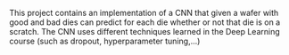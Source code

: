 This project contains an implementation of a CNN that given a wafer with good and bad dies can predict for each die whether or not that die is on a scratch.
The CNN uses different techniques learned in the Deep Learning course (such as dropout, hyperparameter tuning,...)
